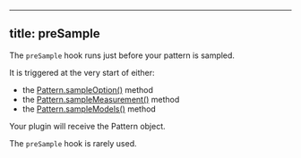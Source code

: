 ***

## title: preSample

The `preSample` hook runs just before your pattern is sampled.

It is triggered at the very start of either:

*   the [Pattern.sampleOption()](/reference/api/pattern/#sampleoption) method
*   the [Pattern.sampleMeasurement()](/reference/api/pattern/#samplemeasurement) method
*   the [Pattern.sampleModels()](/reference/api/pattern/#samplemodels) method

Your plugin will receive the Pattern object.

<Note>

The `preSample` hook is rarely used.

</Note>
